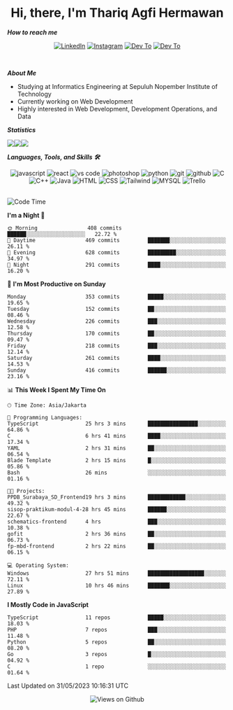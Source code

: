 <div align="center">
  <h1>Hi, there, I'm Thariq Agfi Hermawan</h1>
</div>


***How to reach me***
<p align='center'>
   <a href="https://www.linkedin.com/in/thariqagfihermawan" target="_blank"><img src="https://img.shields.io/badge/LinkedIn-0077B5?style=for-the-badge&logo=linkedin&logoColor=white" alt="LinkedIn"></a>
   <a href="https://www.instagram.com/thoriqagfi" target="_blank"><img src="https://img.shields.io/badge/Instagram-E4405F?style=for-the-badge&logo=instagram&logoColor=white" alt="Instagram"></a>
   <a href="https://medium.com/@thoriq.aghfi60" target="_blank"><img src="https://img.shields.io/badge/Medium-12100E?style=for-the-badge&logo=medium&logoColor=white" alt="Dev To"></a>
   <a href="https://linktr.ee/thoriqagfi" target="_blank"><img src="https://img.shields.io/badge/linktree-1de9b6?style=for-the-badge&logo=linktree&logoColor=white" alt="Dev To"></a>
</p>

<br>

***About Me***
- Studying at Informatics Engineering at Sepuluh Nopember Institute of Technology
- Currently working on Web Development
- Highly interested in Web Development, Development Operations, and Data

***Statistics***

<!-- [![GitHub Streak](http://github-readme-streak-stats.herokuapp.com?user=thoriqagfi&theme=dark)](https://git.io/streak-stats) -->

<div align="center">
  <div style="display: flex;">
    <img src="http://github-readme-streak-stats.herokuapp.com?user=thoriqagfi&theme=chartreuse-dark"/>
    <img src="https://github-readme-stats.vercel.app/api/top-langs/?username=thoriqagfi&layout=compact&&theme=chartreuse-dark&langs_count=8)](https://github.com/thoriqagfi"/>
    <img src="https://github-readme-stats.vercel.app/api?username=thoriqagfi&show_icons=true&theme=chartreuse-dark"/>
  </div>
</div>

<!-- [![Top Langs](https://github-readme-stats.vercel.app/api/top-langs/?username=thoriqagfi&layout=compact&&theme=chartreuse-dark&langs_count=8)](https://github.com/thoriqagfi)
< ![Agfi's GitHub stats](https://github-readme-stats.vercel.app/api?username=thoriqagfi&show_icons=true&theme=chartreuse-dark) -->

***Languages, Tools, and Skills 🛠***

  <div align="center">
    <img src="https://img.shields.io/badge/JavaScript-F7DF1E?style=for-the-badge&logo=javascript&logoColor=black" alt="javascript" />
    <img src="https://img.shields.io/badge/React-61DAFB?style=for-the-badge&logo=react&logoColor=black" alt="react" />
    <img src="https://img.shields.io/badge/vs%20code-007ACC?style=for-the-badge&logo=visual%20studio%20code&logoColor=white" alt="vs code" />
    <img src="https://img.shields.io/badge/adobe%20photoshop-31A8FF?style=for-the-badge&logo=adobe%20photoshop&logoColor=white" alt="photoshop" />
    <img src="https://img.shields.io/badge/python-3776AB?style=for-the-badge&logo=python&logoColor=white" alt="python" />
    <img src="https://img.shields.io/badge/Git-F05032?style=for-the-badge&logo=git&logoColor=white" alt="git" />
    <img src="https://img.shields.io/badge/GitHub-100000?style=for-the-badge&logo=github&logoColor=white" alt="github" />
    <img src="https://img.shields.io/badge/c-%2300599C.svg?style=for-the-badge&logo=c&logoColor=white" alt="C" />
    <img src="https://img.shields.io/badge/c++-%2300599C.svg?style=for-the-badge&logo=c%2B%2B&logoColor=white" alt="C++" />
    <img src="https://img.shields.io/badge/Java-ED8B00?style=for-the-badge&logo=java&logoColor=white" alt="Java"/>
    <img src="https://img.shields.io/badge/HTML5-E34F26?style=for-the-badge&logo=html5&logoColor=white" alt="HTML" />
    <img src="https://img.shields.io/badge/CSS-239120?&style=for-the-badge&logo=css3&logoColor=white" alt ="CSS" />
    <img src="https://img.shields.io/badge/tailwindcss-%2338B2AC.svg?style=for-the-badge&logo=tailwind-css&logoColor=white" alt="Tailwind" />
    <img src="https://img.shields.io/badge/MySQL-00000F?style=for-the-badge&logo=mysql&logoColor=white" alt="MYSQL" />
    <img src="https://img.shields.io/badge/Trello-%23026AA7.svg?style=for-the-badge&logo=Trello&logoColor=white" alt="Trello" />
  </div><br>

<!--START_SECTION:waka-->
![Code Time](http://img.shields.io/badge/Code%20Time-430%20hrs%208%20mins-blue)

**I'm a Night 🦉** 

```text
🌞 Morning                408 commits         ██████░░░░░░░░░░░░░░░░░░░   22.72 % 
🌆 Daytime                469 commits         ███████░░░░░░░░░░░░░░░░░░   26.11 % 
🌃 Evening                628 commits         █████████░░░░░░░░░░░░░░░░   34.97 % 
🌙 Night                  291 commits         ████░░░░░░░░░░░░░░░░░░░░░   16.20 % 
```
📅 **I'm Most Productive on Sunday** 

```text
Monday                   353 commits         █████░░░░░░░░░░░░░░░░░░░░   19.65 % 
Tuesday                  152 commits         ██░░░░░░░░░░░░░░░░░░░░░░░   08.46 % 
Wednesday                226 commits         ███░░░░░░░░░░░░░░░░░░░░░░   12.58 % 
Thursday                 170 commits         ██░░░░░░░░░░░░░░░░░░░░░░░   09.47 % 
Friday                   218 commits         ███░░░░░░░░░░░░░░░░░░░░░░   12.14 % 
Saturday                 261 commits         ████░░░░░░░░░░░░░░░░░░░░░   14.53 % 
Sunday                   416 commits         ██████░░░░░░░░░░░░░░░░░░░   23.16 % 
```


📊 **This Week I Spent My Time On** 

```text
🕑︎ Time Zone: Asia/Jakarta

💬 Programming Languages: 
TypeScript               25 hrs 3 mins       ████████████████░░░░░░░░░   64.86 % 
C                        6 hrs 41 mins       ████░░░░░░░░░░░░░░░░░░░░░   17.34 % 
YAML                     2 hrs 31 mins       ██░░░░░░░░░░░░░░░░░░░░░░░   06.54 % 
Blade Template           2 hrs 15 mins       █░░░░░░░░░░░░░░░░░░░░░░░░   05.86 % 
Bash                     26 mins             ░░░░░░░░░░░░░░░░░░░░░░░░░   01.16 % 

🐱‍💻 Projects: 
PPDB_Surabaya_SD_Frontend19 hrs 3 mins       ████████████░░░░░░░░░░░░░   49.32 % 
sisop-praktikum-modul-4-28 hrs 45 mins       ██████░░░░░░░░░░░░░░░░░░░   22.67 % 
schematics-frontend      4 hrs               ███░░░░░░░░░░░░░░░░░░░░░░   10.38 % 
gofit                    2 hrs 36 mins       ██░░░░░░░░░░░░░░░░░░░░░░░   06.73 % 
fp-mbd-frontend          2 hrs 22 mins       ██░░░░░░░░░░░░░░░░░░░░░░░   06.15 % 

💻 Operating System: 
Windows                  27 hrs 51 mins      ██████████████████░░░░░░░   72.11 % 
Linux                    10 hrs 46 mins      ███████░░░░░░░░░░░░░░░░░░   27.89 % 
```

**I Mostly Code in JavaScript** 

```text
TypeScript               11 repos            █████░░░░░░░░░░░░░░░░░░░░   18.03 % 
PHP                      7 repos             ███░░░░░░░░░░░░░░░░░░░░░░   11.48 % 
Python                   5 repos             ██░░░░░░░░░░░░░░░░░░░░░░░   08.20 % 
Go                       3 repos             █░░░░░░░░░░░░░░░░░░░░░░░░   04.92 % 
C                        1 repo              ░░░░░░░░░░░░░░░░░░░░░░░░░   01.64 % 
```




 Last Updated on 31/05/2023 10:16:31 UTC
<!--END_SECTION:waka-->

<div align="center">
<img src="https://komarev.com/ghpvc/?username=thoriqagfi&color=blue" alt="Views on Github" />
</div>